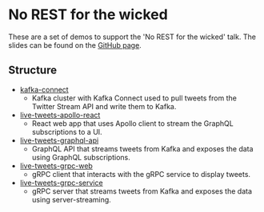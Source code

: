 # No REST for the wicked

These are a set of demos to support the 'No REST for the wicked' talk. The slides can be found on the [GitHub page](https://paul-pop.github.io/no-rest-for-the-wicked-demos).

## Structure

* [kafka-connect](kafka-connect/)
  * Kafka cluster with Kafka Connect used to pull tweets from the Twitter Stream API and write them to Kafka.
* [live-tweets-apollo-react](live-tweets-apollo-react/)
  * React web app that uses Apollo client to stream the GraphQL subscriptions to a UI.
* [live-tweets-graphql-api](live-tweets-graphql-api/)
  * GraphQL API that streams tweets from Kafka and exposes the data using GraphQL subscriptions.
* [live-tweets-grpc-web](live-tweets-grpc-web/)
  * gRPC client that interacts with the gRPC service to display tweets.
* [live-tweets-grpc-service](live-tweets-grpc-service/)
  * gRPC server that streams tweets from Kafka and exposes the data using server-streaming.

